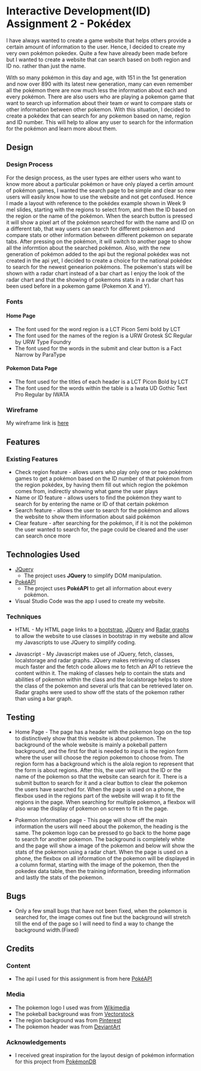 # Interactive Development(ID) Assignment 2 - Pokédex

I have always wanted to create a game website that helps others provide a certain amount of information to the user. Hence, I decided to create my very own pokémon pokedex. Quite a few have already been made before but I wanted to create a website that can search based on both region and ID no. rather than just the name.

With so many pokémon in this day and age, with 151 in the 1st generation and now over 890 with its latest new generation, many can even remember all the pokémon there are now much less the information about each and every pokémon. There are also users who are playing a pokemon game that want to search up information about their team or want to compare stats or other information between other pokemon. With this situation, I decided to create a pokédex that can search for any pokemon based on name, region and ID number. This will help to allow any user to search for the information for the pokémon and learn more about them. 
 
## Design 

### Design Process

For the design process, as the user types are either users who want to know more about a particular pokémon or have only played a certin amount of pokémon games, I wanted the search page to be simple and clear so new users will easily know how to use the website and not get confused. Hence I made a layout with reference to the pokédex example shown in Week 9 mel slides, starting with the regions to select from, and then the ID based on the region or the name of the pokémon. When the search button is pressed it will show a pixel art of the pokémon searched for with the name and ID on a different tab, that way users can search for different pokemon and compare stats or other information between different pokemon on separate tabs. After pressing on the pokémon, it will switch to another page to show all the informtion about the searched pokémon. Also, with the new generation of pokémon added to the api but the regional pokédex was not created in the api yet, I decided to create a choice for the national pokédex to search for the newest genearion pokémons. The pokemon's stats will be shown with a radar chart instead of a bar chart as I enjoy the look of the radar chart and that the showing of pokemons stats in a radar chart has been used before in a pokemon game (Pokemon X and Y). 

### Fonts
#### Home Page
- The font used for the word region is a LCT Picon Semi bold by LCT
- The font used for the names of the region is a URW Grotesk SC Regular by URW Type Foundry
- The font used for the words in the submit and clear button is a Fact Narrow by ParaType

#### Pokemon Data Page
- The font used for the titles of each header is a LCT Picon Bold by LCT
- The font used for the words within the table is a Iwata UD Gothic Text Pro Regular by IWATA

### Wireframe

My wireframe link is [here](https://xd.adobe.com/view/daf59ceb-0524-4882-8b15-2af24d2fe75d-8fa6/)

## Features
 
### Existing Features
- Check region feature - allows users who play only one or two pokémon games to get a pokémon based on the ID number of that pokémon from the region pokédex, by having them fill out which region the pokémon comes from, indirectly showing what game the user plays
- Name or ID feature - allows users to find the pokémon they want to search for by entering the name or ID of that certain pokémon
- Search feature - allows the user to search for the pokémon and allows the website to show them information about said pokémon
- Clear feature - after searching for the pokémon, if it is not the pokémon the user wanted to search for, the page could be cleared and the user can search once more

## Technologies Used

- [JQuery](https://jquery.com)
    - The project uses **JQuery** to simplify DOM manipulation.
- [PokéAPI](https://pokeapi.co/)
    - The project uses **PokéAPI** to get all information about every pokémon.
- Visual Studio Code was the app I used to create my website.

### Techniques
- HTML - My HTML page links to a [bootstrap](https://cdn.jsdelivr.net/npm/bootstrap@4.5.3/dist/js/bootstrap.min.js), [JQuery](https://code.jquery.com/jquery-3.5.1.slim.min.js) and [Radar graphs](https://cdn.anychart.com/releases/8.7.1/js/anychart-radar.min.js) to allow the website to use classes in bootstrap in my website and allow my Javascripts to use JQuery to simplify coding.

- Javascript - My Javascript makes use of JQuery, fetch, classes, localstorage and radar graphs. JQuery makes retrieving of classes much faster and the fetch code allows me to fetch an API to retrieve the content within it. The making of classes help to contain the stats and abilities of pokemon within the class and the localstorage helps to store the class of the pokemon and several urls that can be retrieved later on. Radar graphs were used to show off the stats of the pokemon rather than using a bar graph.

## Testing

- Home Page - The page has a header with the pokemon logo on the top to distinctively show that this website is about pokemon. The background of the whole website is mainly a pokeball pattern background, and the first for that is needed to input is the region form where the user will choose the region pokemon to choose from. The region form has a background which is the alola region to represent that the form is about regions. After this, the user will input the ID or the name of the pokemon so that the website can search for it. There is a submit button to search for it and a clear button to clear the pokemon the users have searched for. When the page is used on a phone, the flexbox used in the regions part of the website will wrap it to fit the regions in the page. When searching for multiple pokemon, a flexbox will also wrap the display of pokemon on screen to fit in the page.

- Pokemon information page - This page will show off the main information the users will need about the pokemon, the heading is the same. The pokemon logo can be pressed to go back to the home page to search for another pokemon. The background is completely white and the page will show a image of the pokemon and below will show the stats of the pokemon using a radar chart. When the page is used on a phone, the flexbox on all information of the pokemon will be displayed in a column format, starting with the image of the pokemon, then the pokedex data table, then the training information, breeding information and lastly the stats of the pokemon.

## Bugs
- Only a few small bugs that have not been fixed, when the pokemon is searched for, the image comes out fine but the background will stretch till the end of the page so I will need to find a way to change the background width.(Fixed)

## Credits

### Content
- The api I used for this assignment is from here [PokéAPI](https://pokeapi.co/)

### Media
- The pokemon logo I used was from [Wikimedia](https://commons.wikimedia.org/wiki/File:International_Pok%C3%A9mon_logo.svg)
- The pokeball background was from [Vectorstock](https://www.vectorstock.com/royalty-free-vector/pokeball-icon-sign-seamless-pattern-on-a-gray-vector-11297593)
- The region background was from [Pinterest](https://www.pinterest.com/pin/638737159626175520/)
- The pokemon header was from [DeviantArt](https://www.deviantart.com/puli-wind/art/Get-started-20th-Pokemon-Anniversary-pattern-584264541)

### Acknowledgements

- I received great inspiration for the layout design of pokémon information for this project from [PokémonDB](https://pokemondb.net/)
